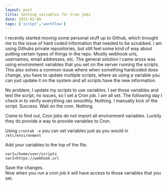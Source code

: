 ```yaml
---
layout: post
title: Setting variables for Cron jobs
date: 2021-02-05
tags: ['script','workflow']
---
```


I recently started moving some personal stuff up to Github, which brought me to the issue of hard coded information that needed to be scrubbed.  I am using Githubs private repositories, but still feel some kind of way about putting certain types of things in the repo.  Mostly webhook urls, usernames, email addresses, etc.  The general solution I came aross was using environment variables that you set on the server running the scripts. This also solves a common issue where when something hardcoded does change, you have to update multiple scripts, where as using a variable you can just update it on the system and all scripts have the new information.  
  
No problem, I update my scripts to use variables.  I set those variables and test the script, no issues, so I set a Cron job.  I am all set.  The following day I check in to verify everything ran smoothly.  Nothing.  I manually kick of the script.  Success.  Wait on the cron.  Nothing.  
  
Come to find out, Cron jobs do not import all environment variables. Luckily they do provide a way to provide variables to Cron.  
  
Using `crontab -e` you can set variables just as you would in `/etc/environment`

Add your variables to the top of the file.

```
var1=/home/user/scripts  
var2=https://webhook.url
```
Save the changes.  
Now when you run a cron job it will have access to those variables that you set.
